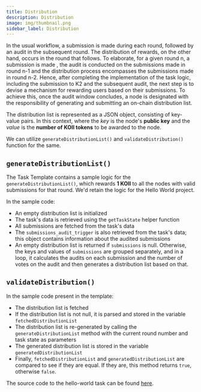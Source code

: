 ```yaml
---
title: Distribution
description: Distribution
image: img/thumbnail.png
sidebar_label: Distribution
---
```


In the usual workflow, a submission is made during each round, followed by an audit in the subsequent round. The distribution of rewards, on the other hand, occurs in the round that follows. To elaborate, for a given round n, a submission is made , the audit is conducted on the submissions made in round n-1 and the distribution process encompasses the submissions made in round n-2. Hence, after completing the implementation of the task logic, including the submission to K2 and the subsequent audit, the next step is to devise a mechanism for rewarding users based on their submissions. To achieve this, once the audit window concludes, a node is designated with the responsibility of generating and submitting an on-chain distribution list.

The distribution list is represented as a JSON object, consisting of key-value pairs. In this context, where the _key_ is the node's **public key** and the _value_ is the **number of KOII tokens** to be awarded to the node.

We can utilize `generateDistributionList()` and `validateDistribution()` function for the same.

## `generateDistributionList()`

The Task Template contains a sample logic for the `generateDistributionList()`, which rewards **1 KOII** to all the nodes with valid submissions for that round. We'd retain the logic for the Hello World project.

In the sample code:

- An empty distribution list is initialized
- The task's data is retrieved using the `getTaskState` helper function
- All submissions are fetched from the task's data
- The `submissions_audit_trigger` is also retrieved from the task's data; this object contains information about the audited submissions
- An empty distribution list is returned if `submissions` is null. Otherwise, the keys and values of `submissions` are grouped separately, and in a loop, it calculates the audits on each submission and the number of votes on the audit and then generates a distribution list based on that.

## `validateDistribution()`

In the sample code present in the template:

- The distribution list is fetched
- If the distribution list is not null, it is parsed and stored in the variable `fetchedDistributionList`
- The distribution list is re-generated by calling the `generateDistributionList` method with the current round number and task state as parameters
- The generated distribution list is stored in the variable `generatedDistributionList`
- Finally, `fetchedDistributionList` and `generatedDistributionList` are compared to see if they are equal. If they are, this method returns `true`, otherwise `false`.

The source code to the hello-world task can be found [here](https://github.com/koii-network/hello-world).

